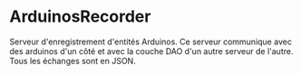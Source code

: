 ArduinosRecorder
================

Serveur d'enregistrement d'entités Arduinos. Ce serveur communique avec des arduinos d'un côté et avec la couche DAO d'un autre serveur de l'autre. Tous les échanges sont en JSON. 
